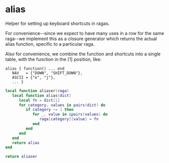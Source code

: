 # alias

Helper for setting up keyboard shortcuts in ragas.


For convenience--since we expect to have many uses in a row for the
same raga--we implement this as a closure generator which returns
the actual alias function, specific to a particular raga.


Also for convenience, we combine the function and shortcuts into a
single table, with the function in the [1] position, like:

```lua-example
alias { function() ... end
   NAV   = {"DOWN", "SHIFT_DOWN"},
   ASCII = {"e", "j"},
   ... }
```
```lua
local function aliaser(raga)
   local function alias(dict)
      local fn = dict[1]
      for category, values in pairs(dict) do
         if category ~= 1 then
            for _, value in ipairs(values) do
               raga[category][value] = fn
            end
         end
      end
   end
   return alias
end

return aliaser
```
